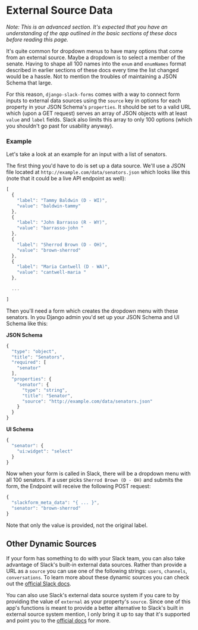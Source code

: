 # External Source Data

*Note: This is an advanced section. It's expected that you have an understanding of the app outlined in the basic sections of these docs before reading this page.*

It's quite common for dropdown menus to have many options that come from an external source. Maybe a dropdown is to select a member of the senate. Having to shape all 100 names into the `enum` and `enumNames` format described in earlier sections of these docs every time the list changed would be a hassle. Not to mention the troubles of maintaining a JSON Schema that large.

For this reason, `django-slack-forms` comes with a way to connect form inputs to external data sources using the `source` key in options for each property in your JSON Schema's `properties`. It should be set to a valid URL which (upon a GET request) serves an array of JSON objects with at least `value` and `label` fields. Slack also limits this array to only 100 options (which you shouldn't go past for usability anyway).

### Example
Let's take a look at an example for an input with a list of senators.

The first thing you'd have to do is set up a data source. We'll use a JSON file located at `http://example.com/data/senators.json` which looks like this (note that it could be a live API endpoint as well):

```javascript
[
  {
    "label": "Tammy Baldwin (D - WI)",
    "value": "baldwin-tammy"
  },
  {
    "label": "John Barrasso (R - WY)",
    "value": "barrasso-john "
  },
  {
    "label": "Sherrod Brown (D - OH)",
    "value": "brown-sherrod"
  },
  {
    "label": "Maria Cantwell (D - WA)",
    "value": "cantwell-maria "
  },

  ...

]
```

Then you'll need a form which creates the dropdown menu with these senators. In you Django admin you'd set up your JSON Schema and UI Schema like this:

**JSON Schema**

```javascript
{
  "type": "object",
  "title": "Senators",
  "required": [
    "senator"
  ],
  "properties": {
    "senator": {
      "type": "string",
      "title": "Senator",
      "source": "http://example.com/data/senators.json"
    }
  }
}
```

**UI Schema**

```javascript
{
  "senator": {
    "ui:widget": "select"
  }
}
```

Now when your form is called in Slack, there will be a dropdown menu with all 100 senators. If a user picks `Sherrod Brown (D - OH)` and submits the form, the Endpoint will receive the following POST request:

```javascript
{
  "slackform_meta_data": "{ ... }",
  "senator": "brown-sherrod"
}
```

Note that only the value is provided, not the original label.

## Other Dynamic Sources

If your form has something to do with your Slack team, you can also take advantage of Slack's built-in external data sources. Rather than provide a URL as a `source` you can use one of the following strings: `users`, `channels`, `conversations`. To learn more about these dynamic sources you can check out the [official Slack docs](https://api.slack.com/dialogs#dynamic_select_elements).

You can also use Slack's external data source system if you care to by providing the value of `external` as your property's `source`. Since one of this app's functions is meant to provide a better alternative to Slack's built in external source system  mention, I only bring it up to say that it's supported and point you to the [official docs](https://api.slack.com/dialogs#dynamic_select_elements) for more.
